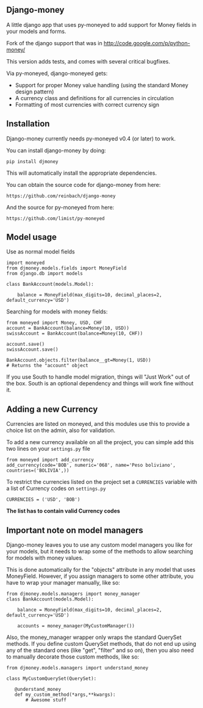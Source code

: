 Django-money
-----------

A little django app that uses py-moneyed to add support for Money fields in your models and forms. 

Fork of the django support that was in http://code.google.com/p/python-money/

This version adds tests, and comes with several critical bugfixes. 

Via py-moneyed, django-moneyed gets:

 * Support for proper Money value handling (using the standard Money design pattern)
 * A currency class and definitions for all currencies in circulation
 * Formatting of most currencies with correct currency sign


Installation
------------

Django-money currently needs py-moneyed v0.4 (or later) to work.

You can install django-money by doing:

	pip install djmoney

This will automatically install the appropriate dependencies.

You can obtain the source code for django-money from here:

	https://github.com/reinbach/django-money

And the source for py-moneyed from here:

    https://github.com/limist/py-moneyed

Model usage
-----

Use as normal model fields

    import moneyed
    from djmoney.models.fields import MoneyField
    from django.db import models
    
    class BankAccount(models.Model):
        
        balance = MoneyField(max_digits=10, decimal_places=2, default_currency='USD')


Searching for models with money fields:

    from moneyed import Money, USD, CHF
    account = BankAccount(balance=Money(10, USD))
    swissAccount = BankAccount(balance=Money(10, CHF))

    account.save()
    swissAccount.save()

    BankAccount.objects.filter(balance__gt=Money(1, USD))
    # Returns the "account" object

If you use South to handle model migration, things will "Just Work" out of the box.
South is an optional dependency and things will work fine without it.

Adding a new Currency
---------------------

Currencies are listed on moneyed, and this modules use this to provide a choice
list on the admin, also for validation.

To add a new currency available on all the project, you can simple add this two
lines on your `settings.py` file

    from moneyed import add_currency
    add_currency(code='BOB', numeric='068', name='Peso boliviano', countries=('BOLIVIA',))

To restrict the currencies listed on the project set a `CURRENCIES` variable with
a list of Currency codes on `settings.py`

    CURRENCIES = ('USD', 'BOB')

**The list has to contain valid Currency codes**

Important note on model managers
--------------------------------

Django-money leaves you to use any custom model managers you like for your models, but it needs to
wrap some of the methods to allow searching for models with money values.

This is done automatically for the "objects" attribute in any model that uses MoneyField. However,
if you assign managers to some other attribute, you have to wrap your manager manually, like so:

    from djmoney.models.managers import money_manager
    class BankAccount(models.Model):
        
        balance = MoneyField(max_digits=10, decimal_places=2, default_currency='USD')

        accounts = money_manager(MyCustomManager())

Also, the money_manager wrapper only wraps the standard QuerySet methods. If you define custom
QuerySet methods, that do not end up using any of the standard ones (like "get", "filter" and so on), then
you also need to manually decorate those custom methods, like so:

    from djmoney.models.managers import understand_money

    class MyCustomQuerySet(QuerySet):
    
       @understand_money
       def my_custom_method(*args,**kwargs):
           # Awesome stuff


